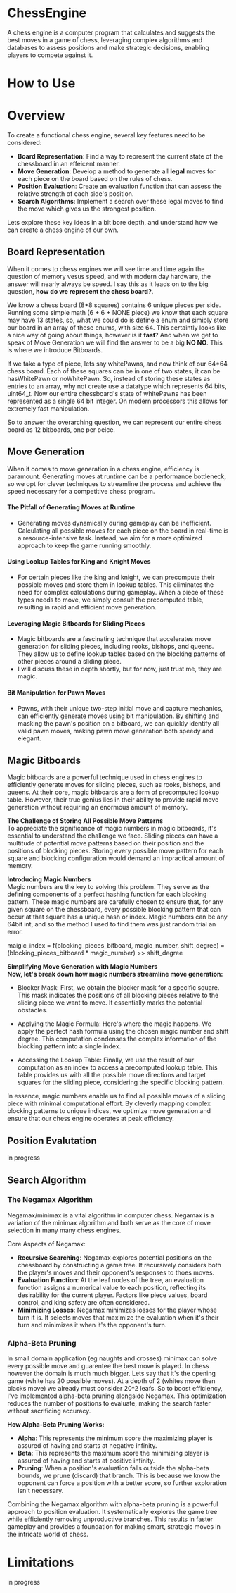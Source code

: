 # ChessEngine
A chess engine is a computer program that calculates and suggests the best moves in a game of chess, leveraging complex algorithms and databases to assess positions and make strategic decisions, enabling players to compete against it.

# How to Use

# Overview
To create a functional chess engine, several key features need to be considered:

- **Board Representation**: Find a way to represent the current state of the chessboard in an effeicent manner.
- **Move Generation**: Develop a method to generate all **legal** moves for each piece on the board based on the rules of chess.
- **Position Evaluation**: Create an evaluation function that can assess the relative strength of each side's position.
- **Search Algorithms**: Implement a search over these legal moves to find the move which gives us the strongest position.

Lets explore these key ideas in a bit bore depth, and understand how we can create a chess engine of our own.    

## Board Representation

When it comes to chess engines we will see time and time again the question of memory vesus speed, and with modern day hardware, the answer will nearly always be speed. 
I say this as it leads on to the big question, **how do we represent the chess board?**.

We know a chess board (8*8 squares) contains 6 unique pieces per side. Running some simple math (6 + 6 + NONE piece) we know that each square may have 13 states, so, 
what we could do is define a enum and simiply store our board in an array of these enums, with size 64. This certaintly looks like a nice way of going about things, however
is it **fast**? And when we get to speak of Move Generation we will find the answer to be a big **NO NO**. This is where we introduce Bitboards.

If we take a type of piece, lets say whitePawns, and now think of our 64*64 chess board. Each of these squares can be in one of two states, it can be hasWhitePawn or noWhitePawn. So, instead of storing these states as entries to an array, why not create use a datatype which represents 64 bits, uint64_t. Now our entire chessboard's state of whitePawns has been represented as a single 64 bit integer. On modern processors this allows for extremely fast manipulation.

So to answer the overarching question, we can represent our entire chess board as 12 bitboards, one per peice.     

## Move Generation

When it comes to move generation in a chess engine, efficiency is paramount. Generating moves at runtime can be a performance bottleneck, so we opt for clever techniques to streamline the process and achieve the speed necessary for a competitive chess program.

#### **The Pitfall of Generating Moves at Runtime**
- Generating moves dynamically during gameplay can be inefficient. Calculating all possible moves for each piece on the board in real-time is a resource-intensive task. Instead, we aim for a more optimized approach to keep the game running smoothly.

#### **Using Lookup Tables for King and Knight Moves**
- For certain pieces like the king and knight, we can precompute their possible moves and store them in lookup tables. This eliminates the need for complex calculations during gameplay. When a piece of these types needs to move, we simply consult the precomputed table, resulting in rapid and efficient move generation.

#### **Leveraging Magic Bitboards for Sliding Pieces**
- Magic bitboards are a fascinating technique that accelerates move generation for sliding pieces, including rooks, bishops, and queens. They allow us to define lookup tables based on the blocking patterns of other pieces around a sliding piece.
- I will discuss these in depth shortly, but for now, just trust me, they are magic.

#### **Bit Manipulation for Pawn Moves**
- Pawns, with their unique two-step initial move and capture mechanics, can efficiently generate moves using bit manipulation. By shifting and masking the pawn's position on a bitboard, we can quickly identify all valid pawn moves, making pawn move generation both speedy and elegant.    

## Magic Bitboards
Magic bitboards are a powerful technique used in chess engines to efficiently generate moves for sliding pieces, such as rooks, bishops, and queens. At their core, magic bitboards are a form of precomputed lookup table. However, their true genius lies in their ability to provide rapid move generation without requiring an enormous amount of memory.

**The Challenge of Storing All Possible Move Patterns**  
To appreciate the significance of magic numbers in magic bitboards, it's essential to understand the challenge we face. Sliding pieces can have a multitude of potential move patterns based on their position and the positions of blocking pieces. Storing every possible move pattern for each square and blocking configuration would demand an impractical amount of memory.

**Introducing Magic Numbers**  
Magic numbers are the key to solving this problem. They serve as the defining components of a perfect hashing function for each blocking pattern. These magic numbers are carefully chosen to ensure that, for any given square on the chessboard, every possible blocking pattern that can occur at that square has a unique hash or index. Magic numbers can be any 64bit int, and so the method I used to find them was just random trial an error.

maigic_index = f(blocking_pieces_bitboard, magic_number, shift_degree) = (blocking_pieces_bitboard * magic_number) >> shift_degree

**Simplifying Move Generation with Magic Numbers    
Now, let's break down how magic numbers streamline move generation:**    

- Blocker Mask: First, we obtain the blocker mask for a specific square. This mask indicates the positions of all blocking pieces relative to the sliding piece we want to move. It essentially marks the potential obstacles.

- Applying the Magic Formula: Here's where the magic happens. We apply the perfect hash formula using the chosen magic number and shift degree. This computation condenses the complex information of the blocking pattern into a single index.

- Accessing the Lookup Table: Finally, we use the result of our computation as an index to access a precomputed lookup table. This table provides us with all the possible move directions and target squares for the sliding piece, considering the specific blocking pattern.

In essence, magic numbers enable us to find all possible moves of a sliding piece with minimal computational effort. By cleverly mapping complex blocking patterns to unique indices, we optimize move generation and ensure that our chess engine operates at peak efficiency.

## Position Evalutation
in progress

## Search Algorithm



### The Negamax Algorithm
Negamax/minimax is a vital algorithm in computer chess. Negamax is a variation of the minimax algorithm and both serve as the core of move selection in many many chess engines.

Core Aspects of Negamax:  
- **Recursive Searching**: Negamax explores potential positions on the chessboard by constructing a game tree. It recursively considers both the player's moves and their opponent's responses to thoes moves.
- **Evaluation Function**: At the leaf nodes of the tree, an evaluation function assigns a numerical value to each position, reflecting its desirability for the current player. Factors like piece values, board control, and king safety are often considered.
- **Minimizing Losses**: Negamax minimizes losses for the player whose turn it is. It selects moves that maximize the evaluation when it's their turn and minimizes it when it's the opponent's turn.

### Alpha-Beta Pruning
In small domain application (eg naughts and crosses) minimax can solve every possible move and guarentee the best move is played. In chess however the domain is much much bigger. Lets say that it's the opening game (white has 20 possible moves). At a depth of 2 (whites move then blacks move) we already must consider 20^2 leafs. So to boost efficiency, I've implemented alpha-beta pruning alongside Negamax. This optimization reduces the number of positions to evaluate, making the search faster without sacrificing accuracy.

**How Alpha-Beta Pruning Works:**  
- **Alpha**: This represents the minimum score the maximizing player is assured of having and starts at negative infinity.
- **Beta**: This represents the maximum score the minimizing player is assured of having and starts at positive infinity.
- **Pruning**: When a position's evaluation falls outside the alpha-beta bounds, we prune (discard) that branch. This is because we know the opponent can force a position with a better score, so further exploration isn't necessary.

Combining the Negamax algorithm with alpha-beta pruning is a powerful approach to position evaluation. It systematically explores the game tree while efficiently removing unproductive branches. This results in faster gameplay and provides a foundation for making smart, strategic moves in the intricate world of chess.

# Limitations
in progress

